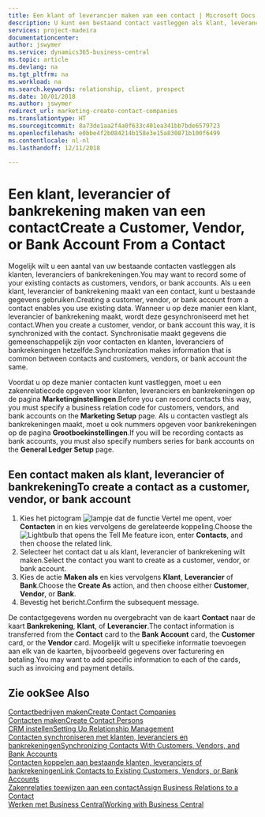 ```yaml
---
title: Een klant of leverancier maken van een contact | Microsoft Docs
description: U kunt een bestaand contact vastleggen als klant, leverancier of bankrekening met bestaande gegevens en een zakenrelatie opgeven.
services: project-madeira
documentationcenter: 
author: jswymer
ms.service: dynamics365-business-central
ms.topic: article
ms.devlang: na
ms.tgt_pltfrm: na
ms.workload: na
ms.search.keywords: relationship, client, prospect
ms.date: 10/01/2018
ms.author: jswymer
redirect_url: marketing-create-contact-companies
ms.translationtype: HT
ms.sourcegitcommit: 8a73de1aa2f4a0f633c401ea341bb7bde6579723
ms.openlocfilehash: e0bbe4f2b084214b158e3e15a830871b100f6499
ms.contentlocale: nl-nl
ms.lasthandoff: 12/11/2018

---
```

# <a name="create-a-customer-vendor-or-bank-account-from-a-contact"></a><span data-ttu-id="04878-103">Een klant, leverancier of bankrekening maken van een contact</span><span class="sxs-lookup"><span data-stu-id="04878-103">Create a Customer, Vendor, or Bank Account From a Contact</span></span>
<span data-ttu-id="04878-104">Mogelijk wilt u een aantal van uw bestaande contacten vastleggen als klanten, leveranciers of bankrekeningen.</span><span class="sxs-lookup"><span data-stu-id="04878-104">You may want to record some of your existing contacts as customers, vendors, or bank accounts.</span></span> <span data-ttu-id="04878-105">Als u een klant, leverancier of bankrekening maakt van een contact, kunt u bestaande gegevens gebruiken.</span><span class="sxs-lookup"><span data-stu-id="04878-105">Creating a customer, vendor, or bank account from a contact enables you use existing data.</span></span> <span data-ttu-id="04878-106">Wanneer u op deze manier een klant, leverancier of bankrekening maakt, wordt deze gesynchroniseerd met het contact.</span><span class="sxs-lookup"><span data-stu-id="04878-106">When you create a customer, vendor, or bank account this way, it is synchronized with the contact.</span></span> <span data-ttu-id="04878-107">Synchronisatie maakt gegevens die gemeenschappelijk zijn voor contacten en klanten, leveranciers of bankrekeningen hetzelfde.</span><span class="sxs-lookup"><span data-stu-id="04878-107">Synchronization makes information that is common between contacts and customers, vendors, or bank account the same.</span></span>

<span data-ttu-id="04878-108">Voordat u op deze manier contacten kunt vastleggen, moet u een zakenrelatiecode opgeven voor klanten, leveranciers en bankrekeningen op de pagina **Marketinginstellingen**.</span><span class="sxs-lookup"><span data-stu-id="04878-108">Before you can record contacts this way, you must specify a business relation code for customers, vendors, and bank accounts on the **Marketing Setup** page.</span></span> <span data-ttu-id="04878-109">Als u contacten vastlegt als bankrekeningen maakt, moet u ook nummers opgeven voor bankrekeningen op de pagina **Grootboekinstellingen**.</span><span class="sxs-lookup"><span data-stu-id="04878-109">If you will be recording contacts as bank accounts, you must also specify numbers series for bank accounts on the **General Ledger Setup** page.</span></span>

## <a name="to-create-a-contact-as-a-customer-vendor-or-bank-account"></a><span data-ttu-id="04878-110">Een contact maken als klant, leverancier of bankrekening</span><span class="sxs-lookup"><span data-stu-id="04878-110">To create a contact as a customer, vendor, or bank account</span></span>
1. <span data-ttu-id="04878-111">Kies het pictogram ![lampje dat de functie Vertel me opent](media/ui-search/search_small.png "Vertel me wat u wilt doen"), voer **Contacten** in en kies vervolgens de gerelateerde koppeling.</span><span class="sxs-lookup"><span data-stu-id="04878-111">Choose the ![Lightbulb that opens the Tell Me feature](media/ui-search/search_small.png "Tell me what you want to do") icon, enter **Contacts**, and then choose the related link.</span></span>
2. <span data-ttu-id="04878-112">Selecteer het contact dat u als klant, leverancier of bankrekening wilt maken.</span><span class="sxs-lookup"><span data-stu-id="04878-112">Select the contact you want to create as a customer, vendor, or bank account.</span></span>
3. <span data-ttu-id="04878-113">Kies de actie **Maken als** en kies vervolgens **Klant**, **Leverancier** of **Bank**.</span><span class="sxs-lookup"><span data-stu-id="04878-113">Choose the **Create As** action, and then choose either **Customer**, **Vendor**, or **Bank**.</span></span>
4. <span data-ttu-id="04878-114">Bevestig het bericht.</span><span class="sxs-lookup"><span data-stu-id="04878-114">Confirm the subsequent message.</span></span>

<span data-ttu-id="04878-115">De contactgegevens worden nu overgebracht van de kaart **Contact** naar de kaart **Bankrekening**, **Klant**, of **Leverancier**.</span><span class="sxs-lookup"><span data-stu-id="04878-115">The contact information is transferred from the **Contact** card to the **Bank Account** card, the **Customer** card, or the **Vendor** card.</span></span> <span data-ttu-id="04878-116">Mogelijk wilt u specifieke informatie toevoegen aan elk van de kaarten, bijvoorbeeld gegevens over facturering en betaling.</span><span class="sxs-lookup"><span data-stu-id="04878-116">You may want to add specific information to each of the cards, such as invoicing and payment details.</span></span>

## <a name="see-also"></a><span data-ttu-id="04878-117">Zie ook</span><span class="sxs-lookup"><span data-stu-id="04878-117">See Also</span></span>
[<span data-ttu-id="04878-118">Contactbedrijven maken</span><span class="sxs-lookup"><span data-stu-id="04878-118">Create Contact Companies</span></span>](marketing-create-contact-companies.md)  
[<span data-ttu-id="04878-119">Contacten maken</span><span class="sxs-lookup"><span data-stu-id="04878-119">Create Contact Persons</span></span>](marketing-create-contact-persons.md)  
[<span data-ttu-id="04878-120">CRM instellen</span><span class="sxs-lookup"><span data-stu-id="04878-120">Setting Up Relationship Management</span></span>](marketing-setup-marketing.md)  
[<span data-ttu-id="04878-121">Contacten synchroniseren met klanten, leveranciers en bankrekeningen</span><span class="sxs-lookup"><span data-stu-id="04878-121">Synchronizing Contacts With Customers, Vendors, and Bank Accounts</span></span>](marketing-synchronize-contacts-customers-vendors-bank-accounts.md)  
[<span data-ttu-id="04878-122">Contacten koppelen aan bestaande klanten, leveranciers of bankrekeningen</span><span class="sxs-lookup"><span data-stu-id="04878-122">Link Contacts to Existing Customers, Vendors, or Bank Accounts</span></span>](marketing-how-link-contact.md)  
[<span data-ttu-id="04878-123">Zakenrelaties toewijzen aan een contact</span><span class="sxs-lookup"><span data-stu-id="04878-123">Assign Business Relations to a Contact</span></span>](marketing-business-relations.md#AssignBusRelContact)  
[<span data-ttu-id="04878-124">Werken met Business Central</span><span class="sxs-lookup"><span data-stu-id="04878-124">Working with Business Central</span></span>](ui-work-product.md)

